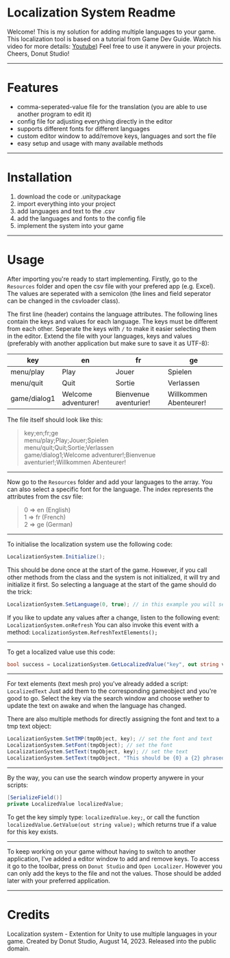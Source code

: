 # Localization System Readme
Welcome!
This is my solution for adding multiple languages to your game.
This localization tool is based on a tutorial from Game Dev Guide. Watch his video for
more details: [Youtube](https://www.youtube.com/watch?v=c-dzg4M20wY))
Feel free to use it anywere in your projects.
Cheers, Donut Studio!


***
# Features
- comma-seperated-value file for the translation (you are able to use another program to edit it)
- config file for adjusting everything directly in the editor
- supports different fonts for different languages
- custom editor window to add/remove keys, languages and sort the file
- easy setup and usage with many available methods


***
# Installation
1. download the code or .unitypackage
2. import everything into your project
3. add languages and text to the .csv
4. add the languages and fonts to the config file
5. implement the system into your game


***
# Usage
After importing you're ready to start implementing.
Firstly, go to the `Resources` folder and open the csv file with your prefered app (e.g. Excel). 
The values are seperated with a semicolon (the lines and field seperator can be changed in the csvloader class).

The first line (header) contains the language attributes.
The following lines contain the keys and values for each language.
The keys must be different from each other. Seperate the keys with `/` to make it easier selecting them in the editor.
Extend the file with your languages, keys and values (preferably with another application but make sure to save it as UTF-8):

| key | en | fr | ge |
| --- | --- | --- | --- |
| menu/play | Play | Jouer | Spielen |
| menu/quit | Quit | Sortie | Verlassen |
| game/dialog1 | Welcome adventurer! | Bienvenue aventurier! | Willkommen Abenteurer! |

The file itself should look like this:
> key;en;fr;ge \
> menu/play;Play;Jouer;Spielen \
> menu/quit;Quit;Sortie;Verlassen \
> game/dialog1;Welcome adventurer!;Bienvenue aventurier!;Willkommen Abenteurer!

---
Now go to the `Resources` folder and add your languages to the array.
You can also select a specific font for the language.
The index represents the attributes from the csv file:

> 0 => en (English) \
> 1 => fr (French) \
> 2 => ge (German)

---
To initialise the localization system 
use the following code:
```csharp
LocalizationSystem.Initialize();
```

This should be done once at the start of the game.
However, if you call other methods from the class and the system is not initialized, 
it will try and initialize it first. So selecting a language at the start of the game should do the trick:

```csharp
LocalizationSystem.SetLanguage(0, true); // in this example you will select English (index => 0)
```
If you like to update any values after a change, listen to the following event: `LocalizationSystem.onRefresh`
You can also invoke this event with a method: `LocalizationSystem.RefreshTextElements();`

---
To get a localized value use this code:
```csharp
bool success = LocalizationSystem.GetLocalizedValue("key", out string value);
```

---
For text elements (text mesh pro) you've already added a script: `LocalizedText`
Just add them to the corresponding gameobject and you're good to go.
Select the key via the search window and choose wether to update the text on awake and when the language has changed.

There are also multiple methods for directly assigning the font and text to a tmp text object:
```csharp
LocalizationSystem.SetTMP(tmpObject, key); // set the font and text
LocalizationSystem.SetFont(tmpObject); // set the font
LocalizationSystem.SetText(tmpObject, key); // set the text
LocalizationSystem.SetText(tmpObject, "This should be {0} a {2} phrased text! {3}", key1, key2, key3); // set the text with multiple keys
```

---
By the way, you can use the search window property anywere in your scripts:
```csharp
[SerializeField()]
private LocalizedValue localizedValue;
```
To get the key simply type: `localizedValue.key;`,
or call the function `localizedValue.GetValue(out string value);` which returns true if a value for this key exists.

---
To keep working on your game without having to switch to another application,
I've added a editor window to add and remove keys.
To access it go to the toolbar, press on `Donut Studio` and `Open Localizer`.
However you can only add the keys to the file and not the values.
Those should be added later with your preferred application.


***
# Credits
Localization system - Extention for Unity to use multiple languages in your game.
Created by Donut Studio, August 14, 2023.
Released into the public domain.
